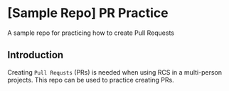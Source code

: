 # [Sample Repo] PR Practice
A sample repo for practicing how to create Pull Requests

## Introduction
Creating `Pull Requsts` (PRs) is needed when using RCS in a multi-person projects. This repo can be used to practice creating PRs.
